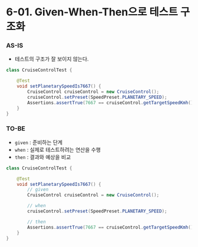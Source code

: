 # 6-01. Given-When-Then으로 테스트 구조화

### AS-IS

- 테스트의 구조가 잘 보이지 않는다.

```java
class CruiseControlTest {

    @Test
    void setPlanetarySpeedIs7667() {
        CruiseControl cruiseControl = new CruiseControl();
        cruiseControl.setPreset(SpeedPreset.PLANETARY_SPEED);
        Assertions.assertTrue(7667 == cruiseControl.getTargetSpeedKmh());
    }
}
```

### TO-BE

- `given` : 준비하는 단계
- `when` : 실제로 테스트하려는 연산을 수행
- `then` : 결과와 예상을 비교

```java
class CruiseControlTest {

    @Test
    void setPlanetarySpeedIs7667() {
        // given
        CruiseControl cruiseControl = new CruiseControl();

        // when
        cruiseControl.setPreset(SpeedPreset.PLANETARY_SPEED);

        // then
        Assertions.assertTrue(7667 == cruiseControl.getTargetSpeedKmh());
    }
}
```
